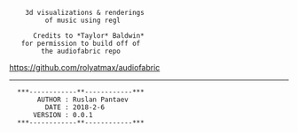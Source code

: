 
        3d visualizations & renderings
             of music using regl
             
          Credits to *Taylor* Baldwin*
       for permission to build off of
            the audiofabric repo
   https://github.com/rolyatmax/audiofabric
         
   ----------------------------------
      ***------------**------------***   
           AUTHOR : Ruslan Pantaev
             DATE : 2018-2-6
          VERSION : 0.0.1
      ***------------**------------***
